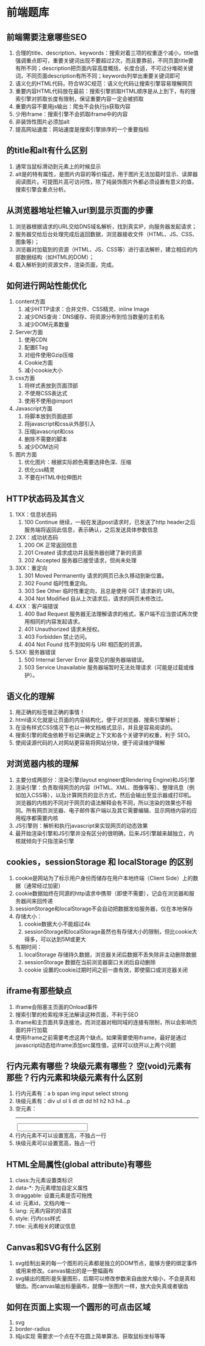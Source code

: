 # 前端题库

## 前端需要注意哪些SEO

1. 合理的title、description、keywords：搜索对着三项的权重逐个减小，title值强调重点即可，重要关键词出现不要超过2次，而且要靠前，不同页面title要有所不同；description把页面内容高度概括，长度合适，不可过分堆砌关键词，不同页面description有所不同；keywords列举出重要关键词即可
1. 语义化的HTML代码，符合W3C规范：语义化代码让搜索引擎容易理解网页
1. 重要内容HTML代码放在最前：搜索引擎抓取HTML顺序是从上到下，有的搜索引擎对抓取长度有限制，保证重要内容一定会被抓取
1. 重要内容不要用js输出：爬虫不会执行js获取内容
1. 少用iframe：搜索引擎不会抓取iframe中的内容
1. 非装饰性图片必须加alt
1. 提高网站速度：网站速度是搜索引擎排序的一个重要指标

## <img>的title和alt有什么区别

1. 通常当鼠标滑动到元素上的时候显示
1. alt是<img>的特有属性，是图片内容的等价描述，用于图片无法加载时显示、读屏器阅读图片。可提图片高可访问性，除了纯装饰图片外都必须设置有意义的值，搜索引擎会重点分析。

## 从浏览器地址栏输入url到显示页面的步骤

1. 浏览器根据请求的URL交给DNS域名解析，找到真实IP，向服务器发起请求；
1. 服务器交给后台处理完成后返回数据，浏览器接收文件（HTML、JS、CSS、图象等）；
1. 浏览器对加载到的资源（HTML、JS、CSS等）进行语法解析，建立相应的内部数据结构（如HTML的DOM）；
1. 载入解析到的资源文件，渲染页面，完成。

## 如何进行网站性能优化

1. content方面
    1. 减少HTTP请求：合并文件、CSS精灵、inline Image
    1. 减少DNS查询：DNS缓存、将资源分布到恰当数量的主机名
    1. 减少DOM元素数量
1. Server方面
    1. 使用CDN
    1. 配置ETag
    1. 对组件使用Gzip压缩
    1. Cookie方面
    1. 减小cookie大小
1. css方面
    1. 将样式表放到页面顶部
    1. 不使用CSS表达式
    1. 使用<link>不使用@import
1. Javascript方面
    1. 将脚本放到页面底部
    1. 将javascript和css从外部引入
    1. 压缩javascript和css
    1. 删除不需要的脚本
    1. 减少DOM访问
1. 图片方面
    1. 优化图片：根据实际颜色需要选择色深、压缩
    1. 优化css精灵
    1. 不要在HTML中拉伸图片

## HTTP状态码及其含义

1. 1XX：信息状态码
    1. 100 Continue 继续，一般在发送post请求时，已发送了http header之后服务端将返回此信息，表示确认，之后发送具体参数信息
1. 2XX：成功状态码
    1. 200 OK 正常返回信息
    1. 201 Created 请求成功并且服务器创建了新的资源
    1. 202 Accepted 服务器已接受请求，但尚未处理
1. 3XX：重定向
    1. 301 Moved Permanently 请求的网页已永久移动到新位置。
    1. 302 Found 临时性重定向。
    1. 303 See Other 临时性重定向，且总是使用 GET 请求新的 URI。
    1. 304 Not Modified 自从上次请求后，请求的网页未修改过。
1. 4XX：客户端错误
    1. 400 Bad Request 服务器无法理解请求的格式，客户端不应当尝试再次使用相同的内容发起请求。
    1. 401 Unauthorized 请求未授权。
    1. 403 Forbidden 禁止访问。
    1. 404 Not Found 找不到如何与 URI 相匹配的资源。
1. 5XX: 服务器错误
    1. 500 Internal Server Error 最常见的服务器端错误。
    1. 503 Service Unavailable 服务器端暂时无法处理请求（可能是过载或维护）。

## 语义化的理解

1. 用正确的标签做正确的事情！
1. html语义化就是让页面的内容结构化，便于对浏览器、搜索引擎解析；
1. 在没有样式CSS情况下也以一种文档格式显示，并且是容易阅读的。
1. 搜索引擎的爬虫依赖于标记来确定上下文和各个关键字的权重，利于 SEO。
1. 使阅读源代码的人对网站更容易将网站分块，便于阅读维护理解

## 对浏览器内核的理解

1. 主要分成两部分：渲染引擎(layout engineer或Rendering Engine)和JS引擎
1. 渲染引擎：负责取得网页的内容（HTML、XML、图像等等）、整理讯息（例如加入CSS等），以及计算网页的显示方式，然后会输出至显示器或打印机。浏览器的内核的不同对于网页的语法解释会有不同，所以渲染的效果也不相同。所有网页浏览器、电子邮件客户端以及其它需要编辑、显示网络内容的应用程序都需要内核
1. JS引擎则：解析和执行javascript来实现网页的动态效果
1. 最开始渲染引擎和JS引擎并没有区分的很明确，后来JS引擎越来越独立，内核就倾向于只指渲染引擎

## cookies，sessionStorage 和 localStorage 的区别

1. cookie是网站为了标示用户身份而储存在用户本地终端（Client Side）上的数据（通常经过加密）
1. cookie数据始终在同源的http请求中携带（即使不需要），记会在浏览器和服务器间来回传递
1. sessionStorage和localStorage不会自动把数据发给服务器，仅在本地保存
1. 存储大小：
    1. cookie数据大小不能超过4k
    1. sessionStorage和localStorage虽然也有存储大小的限制，但比cookie大得多，可以达到5M或更大
1. 有期时间：
    1. localStorage 存储持久数据，浏览器关闭后数据不丢失除非主动删除数据
    1. sessionStorage 数据在当前浏览器窗口关闭后自动删除
    1. cookie 设置的cookie过期时间之前一直有效，即使窗口或浏览器关闭

## iframe有那些缺点

1. iframe会阻塞主页面的Onload事件
1. 搜索引擎的检索程序无法解读这种页面，不利于SEO
1. iframe和主页面共享连接池，而浏览器对相同域的连接有限制，所以会影响页面的并行加载
1. 使用iframe之前需要考虑这两个缺点。如果需要使用iframe，最好是通过javascript动态给iframe添加src属性值，这样可以绕开以上两个问题

## 行内元素有哪些？块级元素有哪些？ 空(void)元素有那些？行内元素和块级元素有什么区别

1. 行内元素有：a b span img input select strong
1. 块级元素有：div ul ol li dl dt dd h1 h2 h3 h4…p
1. 空元素：<br> <hr> <img> <input> <link> <meta>
1. 行内元素不可以设置宽高，不独占一行
1. 块级元素可以设置宽高，独占一行

## HTML全局属性(global attribute)有哪些

1. class:为元素设置类标识
1. data-*: 为元素增加自定义属性
1. draggable: 设置元素是否可拖拽
1. id: 元素id，文档内唯一
1. lang: 元素内容的的语言
1. style: 行内css样式
1. title: 元素相关的建议信息

## Canvas和SVG有什么区别

1. svg绘制出来的每一个图形的元素都是独立的DOM节点，能够方便的绑定事件或用来修改。canvas输出的是一整幅画布
1. svg输出的图形是矢量图形，后期可以修改参数来自由放大缩小，不会是真和锯齿。而canvas输出标量画布，就像一张图片一样，放大会失真或者锯齿

## 如何在页面上实现一个圆形的可点击区域

1. svg
1. border-radius
1. 纯js实现 需要求一个点在不在圆上简单算法、获取鼠标坐标等等
